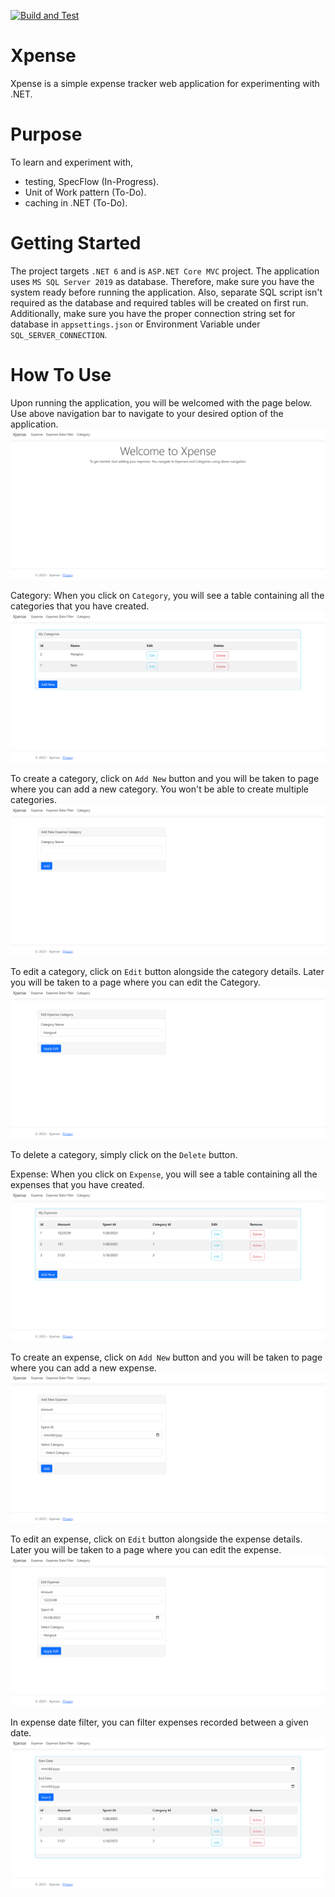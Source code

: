 [![Build and Test](https://github.com/fffffatah/Xpense/actions/workflows/dotnet.yml/badge.svg)](https://github.com/fffffatah/Xpense/actions/workflows/dotnet.yml)
# Xpense
Xpense is a simple expense tracker web application for experimenting with .NET.

# Purpose
To learn and experiment with,
- testing, SpecFlow (In-Progress).
- Unit of Work pattern (To-Do).
- caching in .NET (To-Do).

# Getting Started
The project targets `.NET 6` and is `ASP.NET Core MVC` project. The application uses `MS SQL Server 2019` as database. Therefore, make sure you have the system ready before running the application. Also, separate SQL script isn't required as the database and required tables will be created on first run. Additionally, make sure you have the proper connection string set for database in `appsettings.json` or Environment Variable under `SQL_SERVER_CONNECTION`.

# How To Use
Upon running the application, you will be welcomed with the page below. Use above navigation bar to navigate to your desired option of the application.
![1](https://github.com/fffffatah/Xpense/blob/master/Docs/1.png)

Category: When you click on `Category`, you will see a table containing all the categories that you have created.
![2](https://github.com/fffffatah/Xpense/blob/master/Docs/2.png)

To create a category, click on `Add New` button and you will be taken to page where you can add a new category. You won't be able to create multiple categories.
![3](https://github.com/fffffatah/Xpense/blob/master/Docs/3.png)

To edit a category, click on `Edit` button alongside the category details. Later you will be taken to a page where you can edit the Category.
![4](https://github.com/fffffatah/Xpense/blob/master/Docs/4.png)

To delete a category, simply click on the `Delete` button.

Expense: When you click on `Expense`, you will see a table containing all the expenses that you have created.
![5](https://github.com/fffffatah/Xpense/blob/master/Docs/5.png)

To create an expense, click on `Add New` button and you will be taken to page where you can add a new expense.
![6](https://github.com/fffffatah/Xpense/blob/master/Docs/6.png)

To edit an expense, click on `Edit` button alongside the expense details. Later you will be taken to a page where you can edit the expense.
![7](https://github.com/fffffatah/Xpense/blob/master/Docs/7.png)

In expense date filter, you can filter expenses recorded between a given date.
![8](https://github.com/fffffatah/Xpense/blob/master/Docs/8.png)
